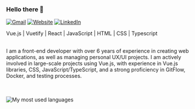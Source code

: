 ### Hello there 👋

[![Gmail](https://img.shields.io/badge/heldsonluiz@gmail.com-informational?style=flat-square&color=EA4335&logo=gmail&logoColor=white)](malito:heldsonluiz@gmail.com) [![Website](https://img.shields.io/badge/heldsonluiz.github.io-informational?style=flat-square&color=7E4DD2&logo=git&logoColor=white)](https://heldsonluiz.github.io/) [![LinkedIn](https://img.shields.io/badge/heldsonluiz-informational?style=flat-square&&color=0A66C2&logo=linkedin&logoColor=white)](https://www.linkedin.com/in/heldsonluiz/)


Vue.js | Vuetify | React | JavaScript | HTML | CSS | Typescript 

<br>
I am a front-end developer with over 6 years of experience in creating web applications, as well as managing personal UX/UI projects. I am actively involved in large-scale projects using Vue.js, with experience in Vue.js libraries, CSS, JavaScript/TypeScript, and a strong proficiency in GitFlow, Docker, and testing processes.
<br><br><br>

![My most used languages](https://github-readme-stats.vercel.app/api/top-langs/?username=heldsonluiz&theme=tokyonight&hide_border=true&langs_count=8&layout=compact&hide_title=true&card_width=840)

